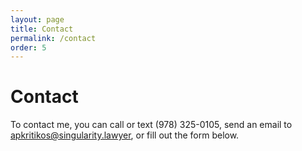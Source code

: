 ```yaml
---
layout: page
title: Contact
permalink: /contact
order: 5
---
```


<h1 class="post-title">Contact</h1>

To contact me, you can call or text (978) 325-0105, send an email to apkritikos@singularity.lawyer, or fill out the form below.
